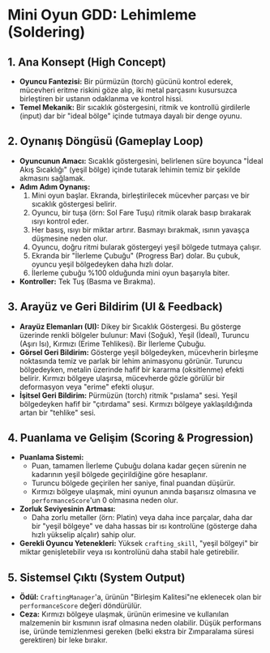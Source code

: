 # Mini Oyun GDD: Lehimleme (Soldering)

## 1. Ana Konsept (High Concept)
* **Oyuncu Fantezisi:** Bir pürmüzün (torch) gücünü kontrol ederek, mücevheri eritme riskini göze alıp, iki metal parçasını kusursuzca birleştiren bir ustanın odaklanma ve kontrol hissi.
* **Temel Mekanik:** Bir sıcaklık göstergesini, ritmik ve kontrollü girdilerle (input) dar bir "ideal bölge" içinde tutmaya dayalı bir denge oyunu.

## 2. Oynanış Döngüsü (Gameplay Loop)
* **Oyuncunun Amacı:** Sıcaklık göstergesini, belirlenen süre boyunca "İdeal Akış Sıcaklığı" (yeşil bölge) içinde tutarak lehimin temiz bir şekilde akmasını sağlamak.
* **Adım Adım Oynanış:**
    1.  Mini oyun başlar. Ekranda, birleştirilecek mücevher parçası ve bir sıcaklık göstergesi belirir.
    2.  Oyuncu, bir tuşa (örn: Sol Fare Tuşu) ritmik olarak basıp bırakarak ısıyı kontrol eder.
    3.  Her basış, ısıyı bir miktar artırır. Basmayı bırakmak, ısının yavaşça düşmesine neden olur.
    4.  Oyuncu, doğru ritmi bularak göstergeyi yeşil bölgede tutmaya çalışır.
    5.  Ekranda bir "İlerleme Çubuğu" (Progress Bar) dolar. Bu çubuk, oyuncu yeşil bölgedeyken daha hızlı dolar.
    6.  İlerleme çubuğu %100 olduğunda mini oyun başarıyla biter.
* **Kontroller:** Tek Tuş (Basma ve Bırakma).

## 3. Arayüz ve Geri Bildirim (UI & Feedback)
* **Arayüz Elemanları (UI):** Dikey bir Sıcaklık Göstergesi. Bu gösterge üzerinde renkli bölgeler bulunur: Mavi (Soğuk), Yeşil (İdeal), Turuncu (Aşırı Isı), Kırmızı (Erime Tehlikesi). Bir İlerleme Çubuğu.
* **Görsel Geri Bildirim:** Gösterge yeşil bölgedeyken, mücevherin birleşme noktasında temiz ve parlak bir lehim animasyonu görünür. Turuncu bölgedeyken, metalin üzerinde hafif bir kararma (oksitlenme) efekti belirir. Kırmızı bölgeye ulaşırsa, mücevherde gözle görülür bir deformasyon veya "erime" efekti oluşur.
* **İşitsel Geri Bildirim:** Pürmüzün (torch) ritmik "pıslama" sesi. Yeşil bölgedeyken hafif bir "çıtırdama" sesi. Kırmızı bölgeye yaklaşıldığında artan bir "tehlike" sesi.

## 4. Puanlama ve Gelişim (Scoring & Progression)
* **Puanlama Sistemi:**
    * Puan, tamamen İlerleme Çubuğu dolana kadar geçen sürenin ne kadarının yeşil bölgede geçirildiğine göre hesaplanır.
    * Turuncu bölgede geçirilen her saniye, final puandan düşürür.
    * Kırmızı bölgeye ulaşmak, mini oyunun anında başarısız olmasına ve `performanceScore`'un 0 olmasına neden olur.
* **Zorluk Seviyesinin Artması:**
    * Daha zorlu metaller (örn: Platin) veya daha ince parçalar, daha dar bir "yeşil bölgeye" ve daha hassas bir ısı kontrolüne (gösterge daha hızlı yükselip alçalır) sahip olur.
* **Gerekli Oyuncu Yetenekleri:** Yüksek `crafting_skill`, "yeşil bölgeyi" bir miktar genişletebilir veya ısı kontrolünü daha stabil hale getirebilir.

## 5. Sistemsel Çıktı (System Output)
* **Ödül:** `CraftingManager`'a, ürünün "Birleşim Kalitesi"ne eklenecek olan bir `performanceScore` değeri döndürülür.
* **Ceza:** Kırmızı bölgeye ulaşmak, ürünün erimesine ve kullanılan malzemenin bir kısmının israf olmasına neden olabilir. Düşük performans ise, üründe temizlenmesi gereken (belki ekstra bir Zımparalama süresi gerektiren) bir leke bırakır.